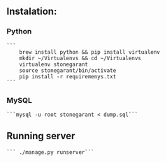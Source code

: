 ## Instalation:

### Python
	``` 
		brew install python && pip install virtualenv
		mkdir ~/Virtualenvs && cd ~/Virtualenvs
		virtualenv stonegarant
		source stonegarant/bin/activate
		pip install -r requiremenys.txt
	```

### MySQL
	```mysql -u root stonegarant < dump.sql```


## Running server
	``` ./manage.py runserver```
